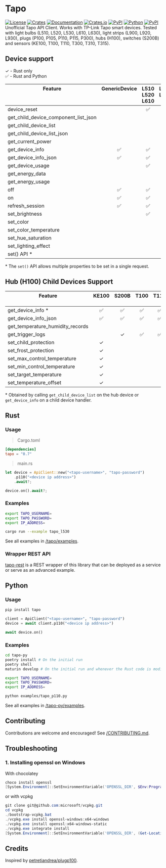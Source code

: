 # Tapo


[![License][license_badge]][license]
[![Crates][crates_badge]][crates]
[![Documentation][crates_documentation_badge]][crates_documentation]
[![Crates.io][crates_downloads_badge]][crates]
[![PyPI][pypi_badge]][pypi]
[![Python][pypi_versions_badge]][pypi]
[![PyPI][pypi_downloads_badge]][pypi]\
Unofficial Tapo API Client. Works with TP-Link Tapo smart devices. Tested with light bulbs (L510, L520, L530, L610, L630), light strips (L900, L920, L930), plugs (P100, P105, P110, P115, P300), hubs (H100), switches (S200B) and sensors (KE100, T100, T110, T300, T310, T315).

[license_badge]: https://img.shields.io/crates/l/tapo.svg
[license]: https://github.com/mihai-dinculescu/tapo/blob/main/LICENSE
[crates_badge]: https://img.shields.io/crates/v/tapo.svg?logo=rust&color=F75101
[crates]: https://crates.io/crates/tapo
[crates_documentation_badge]: https://img.shields.io/docsrs/tapo.svg?logo=rust&color=F75101
[crates_documentation]: https://docs.rs/tapo
[crates_downloads_badge]: https://img.shields.io/crates/d/tapo?logo=rust&label=downloads&color=F75101

[pypi_badge]: https://img.shields.io/pypi/v/tapo.svg?logo=pypi&color=00ADD4
[pypi]: https://pypi.org/project/tapo
[pypi_versions_badge]: https://img.shields.io/pypi/pyversions/tapo.svg?logo=python&color=00ADD4
[pypi_downloads_badge]: https://img.shields.io/pypi/dm/tapo?logo=python&color=00ADD4

## Device support

&check; - Rust only\
&#x2705; - Rust and Python

| Feature<br/><br/><br/>               | GenericDevice<br/><br/><br/> | L510<br/>L520<br/>L610 | L530<br/>L630<br/><br/> | L900<br/><br/><br/> | L920<br/>L930<br/><br/> | P100<br/>P105<br/><br/> | P110<br/>P115<br/><br/> | P300<br/><br/><br/> | H100<br/><br/><br/> |
| ------------------------------------ | :--------------------------: | :--------------------: | :---------------------: | :-----------------: | :---------------------: | :---------------------: | :---------------------: | :-----------------: | :-----------------: |
| device_reset                         |                              |        &#x2705;        |        &#x2705;         |       &check;       |         &check;         |        &#x2705;         |        &#x2705;         |                     |                     |
| get_child_device_component_list_json |                              |                        |                         |                     |                         |                         |                         |       &check;       |      &#x2705;       |
| get_child_device_list                |                              |                        |                         |                     |                         |                         |                         |       &check;       |      &#x2705;       |
| get_child_device_list_json           |                              |                        |                         |                     |                         |                         |                         |       &check;       |      &#x2705;       |
| get_current_power                    |                              |                        |                         |                     |                         |                         |        &#x2705;         |                     |                     |
| get_device_info                      |           &#x2705;           |        &#x2705;        |        &#x2705;         |       &check;       |         &check;         |        &#x2705;         |        &#x2705;         |       &check;       |      &#x2705;       |
| get_device_info_json                 |           &#x2705;           |        &#x2705;        |        &#x2705;         |       &check;       |         &check;         |        &#x2705;         |        &#x2705;         |       &check;       |      &#x2705;       |
| get_device_usage                     |                              |        &#x2705;        |        &#x2705;         |       &check;       |         &check;         |        &#x2705;         |        &#x2705;         |                     |                     |
| get_energy_data                      |                              |                        |                         |                     |                         |                         |        &#x2705;         |                     |                     |
| get_energy_usage                     |                              |                        |                         |                     |                         |                         |        &#x2705;         |                     |                     |
| off                                  |           &#x2705;           |        &#x2705;        |        &#x2705;         |       &check;       |         &check;         |        &#x2705;         |        &#x2705;         |                     |                     |
| on                                   |           &#x2705;           |        &#x2705;        |        &#x2705;         |       &check;       |         &check;         |        &#x2705;         |        &#x2705;         |                     |                     |
| refresh_session                      |           &#x2705;           |        &#x2705;        |        &#x2705;         |       &check;       |         &check;         |        &#x2705;         |        &#x2705;         |       &check;       |      &#x2705;       |
| set_brightness                       |                              |        &#x2705;        |        &#x2705;         |       &check;       |         &check;         |                         |                         |                     |                     |
| set_color                            |                              |                        |        &#x2705;         |       &check;       |         &check;         |                         |                         |                     |                     |
| set_color_temperature                |                              |                        |        &#x2705;         |       &check;       |         &check;         |                         |                         |                     |                     |
| set_hue_saturation                   |                              |                        |        &#x2705;         |       &check;       |         &check;         |                         |                         |                     |                     |
| set_lighting_effect                  |                              |                        |                         |                     |         &check;         |                         |                         |                     |                     |
| set() API \*                         |                              |                        |        &#x2705;         |       &check;       |         &check;         |                         |                         |                     |                     |

\* The `set()` API allows multiple properties to be set in a single request.

## Hub (H100) Child Devices Support

| Feature<br/><br/>                | KE100<br/><br/> | S200B<br/><br/> | T100<br/><br/> | T110<br/><br/> | T300<br/><br/> | T310<br/>T315 |
| -------------------------------- | :-------------: | :-------------: | :------------: | :------------: | :------------: | :-----------: |
| get_device_info \*               |    &#x2705;     |    &#x2705;     |    &#x2705;    |    &#x2705;    |    &#x2705;    |   &#x2705;    |
| get_device_info_json             |    &#x2705;     |    &#x2705;     |    &#x2705;    |    &#x2705;    |    &#x2705;    |   &#x2705;    |
| get_temperature_humidity_records |                 |                 |                |                |                |   &#x2705;    |
| get_trigger_logs                 |                 |     &check;     |    &#x2705;    |    &#x2705;    |    &#x2705;    |               |
| set_child_protection             |     &check;     |                 |                |                |                |               |
| set_frost_protection             |     &check;     |                 |                |                |                |               |
| set_max_control_temperature      |     &check;     |                 |                |                |                |               |
| set_min_control_temperature      |     &check;     |                 |                |                |                |               |
| set_target_temperature           |     &check;     |                 |                |                |                |               |
| set_temperature_offset           |     &check;     |                 |                |                |                |               |

\* Obtained by calling `get_child_device_list` on the hub device or `get_device_info` on a child device handler.


## Rust

### Usage

> Cargo.toml
```toml
[dependencies]
tapo = "0.7"
```

> main.rs
```rust
let device = ApiClient::new("<tapo-username>", "tapo-password")
    .p110("<device ip address>")
    .await?;

device.on().await?;
```

### Examples

```bash
export TAPO_USERNAME=
export TAPO_PASSWORD=
export IP_ADDRESS=

cargo run --example tapo_l530
```

See all examples in [/tapo/examples][examples].

### Wrapper REST API
[tapo-rest][tapo_rest] is a REST wrapper of this library that can be deployed as a service or serve as an advanced example.

## Python

### Usage

```bash
pip install tapo
```

```python
client = ApiClient("<tapo-username>", "tapo-password")
device = await client.p110("<device ip address>")

await device.on()
```

### Examples

```bash
cd tapo-py
poetry install # On the initial run
poetry shell
maturin develop # On the initial run and whenever the Rust code is modified

export TAPO_USERNAME=
export TAPO_PASSWORD=
export IP_ADDRESS=
```

```bash
python examples/tapo_p110.py
```

See all examples in [/tapo-py/examples][examples-py].

## Contributing

Contributions are welcome and encouraged! See [/CONTRIBUTING.md][contributing].

## Troubleshooting

### 1. Installing openssl on Windows

With chocolatey

```powershell
choco install openssl
[System.Environment]::SetEnvironmentVariable('OPENSSL_DIR', $Env:Programfiles + "\OpenSSL-Win64", "User")
```

or with vcpkg

```powershell
git clone git@github.com:microsoft/vcpkg.git
cd vcpkg
./bootstrap-vcpkg.bat
./vcpkg.exe install openssl-windows:x64-windows
./vcpkg.exe install openssl:x64-windows-static
./vcpkg.exe integrate install
[System.Environment]::SetEnvironmentVariable('OPENSSL_DIR', (Get-Location).Path + "\installed\x64-windows-static", "User")
```

## Credits

Inspired by [petretiandrea/plugp100][inspired_by].

[examples]: https://github.com/mihai-dinculescu/tapo/tree/main/tapo/examples
[examples-py]: https://github.com/mihai-dinculescu/tapo/tree/main/tapo-py/examples
[tapo_rest]: https://github.com/ClementNerma/tapo-rest
[contributing]: https://github.com/mihai-dinculescu/tapo/blob/main/CONTRIBUTING.md
[inspired_by]: https://github.com/petretiandrea/plugp100
